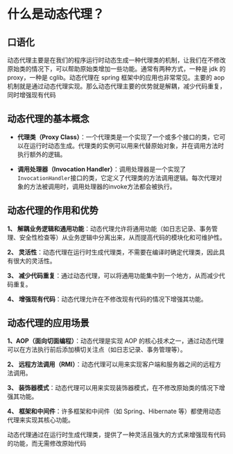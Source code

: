 # 什么是动态代理？

## **口语化**

动态代理主要是在我们的程序运行时动态生成一种代理类的机制，让我们在不修改原始类的情况下，可以帮助原始类增加一些功能。通常有两种方式，一种是 jdk 的 proxy，一种是 cglib。动态代理在 spring 框架中的应用也非常常见。主要的 aop 机制就是通过动态代理实现。那么动态代理主要的优势就是解耦，减少代码重复，同时增强现有代码



## **动态代理的基本概念**

-   **代理类（Proxy Class）**：一个代理类是一个实现了一个或多个接口的类，它可以在运行时动态生成。代理类的实例可以用来代替原始对象，并在调用方法时执行额外的逻辑。

-   **调用处理器（Invocation Handler）**：调用处理器是一个实现了`InvocationHandler`接口的类，它定义了代理类的方法调用逻辑。每次代理对象的方法被调用时，调用处理器的invoke方法都会被执行。

## **动态代理的作用和优势**

**1、 解耦业务逻辑和通用功能**：动态代理允许将通用功能（如日志记录、事务管理、安全性检查等）从业务逻辑中分离出来，从而提高代码的模块化和可维护性。

**2、 灵活性**：动态代理在运行时生成代理类，不需要在编译时确定代理类，因此具有很大的灵活性。

**3、 减少代码重复**：通过动态代理，可以将通用功能集中到一个地方，从而减少代码重复。

**4、 增强现有代码**：动态代理允许在不修改现有代码的情况下增强其功能。

## **动态代理的应用场景**

**1、AOP（面向切面编程）**：动态代理是实现 AOP 的核心技术之一，通过动态代理可以在方法执行前后添加横切关注点（如日志记录、事务管理等）。

**2、 远程方法调用（RMI）**：动态代理可以用来实现客户端和服务器之间的远程方法调用。

**3、 装饰器模式**：动态代理可以用来实现装饰器模式，在不修改原始类的情况下增强其功能。

**4、 框架和中间件**：许多框架和中间件（如 Spring、Hibernate 等）都使用动态代理来实现其核心功能。

动态代理通过在运行时生成代理类，提供了一种灵活且强大的方式来增强现有代码的功能，而无需修改原始代码
